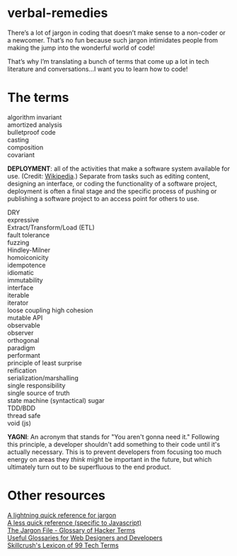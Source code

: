 # verbal-remedies
There’s a lot of jargon in coding that doesn’t make sense to a non-coder or a newcomer. That’s no fun because such jargon intimidates people from making the jump into the wonderful world of code!

That’s why I’m translating a bunch of terms that come up a lot in tech literature and conversations…I want you to learn how to code!

# The terms

algorithm invariant  
amortized analysis  
bulletproof code  
casting  
composition  
covariant

**DEPLOYMENT**: all of the activities that make a software system available for use. (Credit: [Wikipedia](https://en.wikipedia.org/wiki/Software_deployment).) Separate from tasks such as editing content, designing an interface, or coding the functionality of a software project, deployment is often a final stage and the specific process of pushing or publishing a software project to an access point for others to use.

DRY  
expressive  
Extract/Transform/Load (ETL)  
fault tolerance  
fuzzing  
Hindley-Milner  
homoiconicity  
idempotence  
idiomatic  
immutability  
interface  
iterable  
iterator  
loose coupling high cohesion  
mutable API  
observable  
observer  
orthogonal  
paradigm  
performant  
principle of least surprise  
reification  
serialization/marshalling  
single responsibility  
single source of truth  
state machine
(syntactical) sugar    
TDD/BDD  
thread safe  
void (js)  

**YAGNI**: An acronym that stands for "You aren't gonna need it." Following
this principle, a developer shouldn't add something to their code until it's
actually necessary. This is to prevent developers from focusing too much
energy on areas they *think* might be important in the future, but which
ultimately turn out to be superfluous to the end product.

# Other resources

[A lightning quick reference for jargon](https://twitter.com/searls/status/609521655405113344)  
[A less quick reference (specific to Javascript)](https://github.com/HugoGiraudel/SJSJ)  
[The Jargon File - Glossary of Hacker Terms](http://www.catb.org/jargon/html/go01.html)  
[Useful Glossaries for Web Designers and Developers](https://www.smashingmagazine.com/2009/05/useful-glossaries-for-web-designers-and-developers/)  
[Skillcrush's Lexicon of 99 Tech Terms](http://skillcrush.com/2015/03/26/99-tech-terms/)  
